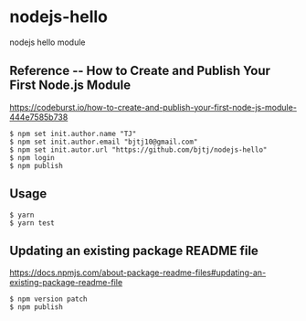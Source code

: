 # nodejs-hello #

nodejs hello module

## Reference -- How to Create and Publish Your First Node.js Module ##

<https://codeburst.io/how-to-create-and-publish-your-first-node-js-module-444e7585b738>


```shell
$ npm set init.author.name "TJ"
$ npm set init.author.email "bjtj10@gmail.com"
$ npm set init.autor.url "https://github.com/bjtj/nodejs-hello"
$ npm login
$ npm publish
```

## Usage ##

```shell
$ yarn
$ yarn test
```


## Updating an existing package README file ##

<https://docs.npmjs.com/about-package-readme-files#updating-an-existing-package-readme-file>

```shell
$ npm version patch
$ npm publish
```
